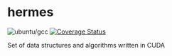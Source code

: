 # hermes
![ubuntu/gcc](https://github.com/filipecn/hermes/actions/workflows/gcc_compiler.yml/badge.svg)
[![Coverage Status](https://coveralls.io/repos/github/filipecn/hermes/badge.svg?branch=main)](https://coveralls.io/github/filipecn/hermes?branch=main)

Set of data structures and algorithms written in CUDA
